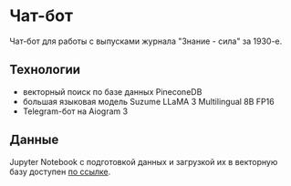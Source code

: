 # Чат-бот
Чат-бот для работы с выпусками журнала "Знание - сила" за 1930-е.
## Технологии
- векторный поиск по базе данных PineconeDB
- большая языковая модель Suzume LLaMA 3 Multilingual 8B FP16
- Telegram-бот на Aiogram 3
## Данные
Jupyter Notebook c подготовкой данных и загрузкой их в векторную базу доступен [по ссылке](https://colab.research.google.com/drive/1Mewaoxj8VucbbI1ddAFCQE0FmuP22K8c?usp=sharing).
